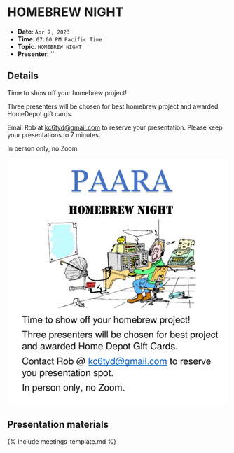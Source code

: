 # HOMEBREW NIGHT

* **Date**: `Apr 7, 2023`
* **Time**: `07:00 PM Pacific Time`
* **Topic**: `HOMEBREW NIGHT`
* **Presenter**: ``

## Details

Time to show off your homebrew project!

Three presenters will be chosen for best homebrew project and awarded HomeDepot gift  cards.

Email Rob at kc6tyd@gmail.com to reserve your presentation. Please keep your presentations to 7 minutes.

In person only, no Zoom

![230315-Homebrew_night-pp-1.ppm.png](/meetings/2023/230315-Homebrew_night-pp-1.ppm.png)

## Presentation materials

{% include meetings-template.md %}

